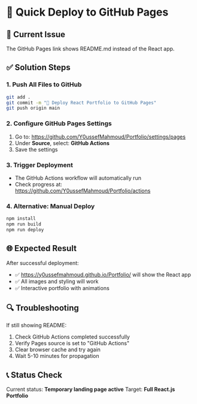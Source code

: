 # 🚀 Quick Deploy to GitHub Pages

## 🎯 Current Issue
The GitHub Pages link shows README.md instead of the React app.

## ✅ Solution Steps

### 1. Push All Files to GitHub
```bash
git add .
git commit -m "🚀 Deploy React Portfolio to GitHub Pages"
git push origin main
```

### 2. Configure GitHub Pages Settings
1. Go to: https://github.com/Y0ussefMahmoud/Portfolio/settings/pages
2. Under **Source**, select: **GitHub Actions**
3. Save the settings

### 3. Trigger Deployment
- The GitHub Actions workflow will automatically run
- Check progress at: https://github.com/Y0ussefMahmoud/Portfolio/actions

### 4. Alternative: Manual Deploy
```bash
npm install
npm run build
npm run deploy
```

## 🌐 Expected Result
After successful deployment:
- ✅ https://y0ussefmahmoud.github.io/Portfolio/ will show the React app
- ✅ All images and styling will work
- ✅ Interactive portfolio with animations

## 🔍 Troubleshooting
If still showing README:
1. Check GitHub Actions completed successfully
2. Verify Pages source is set to "GitHub Actions"
3. Clear browser cache and try again
4. Wait 5-10 minutes for propagation

## 📞 Status Check
Current status: **Temporary landing page active**
Target: **Full React.js Portfolio**
